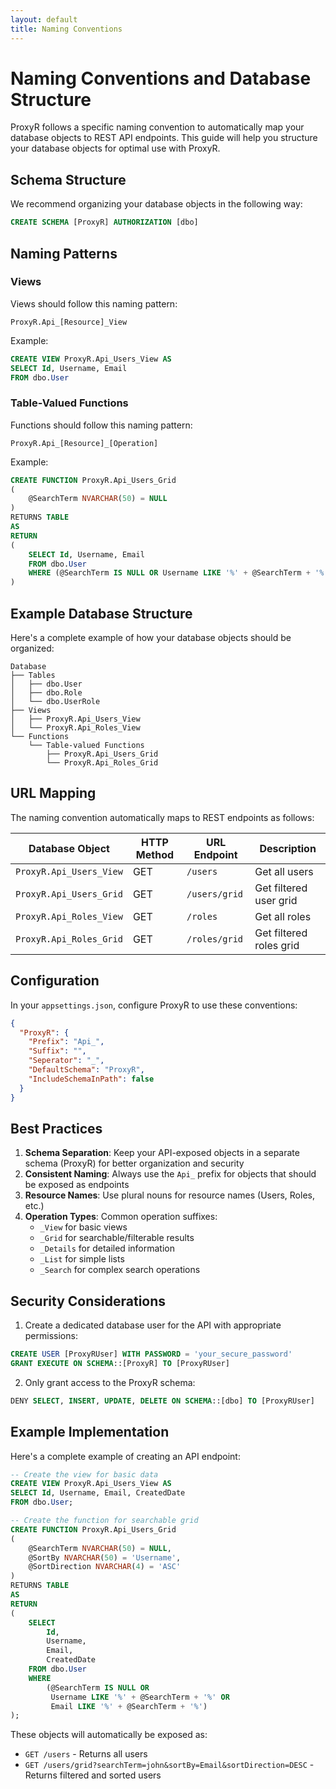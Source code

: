 ```yaml
---
layout: default
title: Naming Conventions
---
```


# Naming Conventions and Database Structure

ProxyR follows a specific naming convention to automatically map your database objects to REST API endpoints. This guide will help you structure your database objects for optimal use with ProxyR.

## Schema Structure

We recommend organizing your database objects in the following way:

```sql
CREATE SCHEMA [ProxyR] AUTHORIZATION [dbo]
```

## Naming Patterns

### Views
Views should follow this naming pattern:
```
ProxyR.Api_[Resource]_View
```

Example:
```sql
CREATE VIEW ProxyR.Api_Users_View AS
SELECT Id, Username, Email
FROM dbo.User
```

### Table-Valued Functions
Functions should follow this naming pattern:
```
ProxyR.Api_[Resource]_[Operation]
```

Example:
```sql
CREATE FUNCTION ProxyR.Api_Users_Grid
(
    @SearchTerm NVARCHAR(50) = NULL
)
RETURNS TABLE
AS
RETURN
(
    SELECT Id, Username, Email
    FROM dbo.User
    WHERE (@SearchTerm IS NULL OR Username LIKE '%' + @SearchTerm + '%')
)
```

## Example Database Structure

Here's a complete example of how your database objects should be organized:

```
Database
├── Tables
│   ├── dbo.User
│   ├── dbo.Role
│   └── dbo.UserRole
├── Views
│   ├── ProxyR.Api_Users_View
│   └── ProxyR.Api_Roles_View
└── Functions
    └── Table-valued Functions
        ├── ProxyR.Api_Users_Grid
        └── ProxyR.Api_Roles_Grid
```

## URL Mapping

The naming convention automatically maps to REST endpoints as follows:

| Database Object | HTTP Method | URL Endpoint | Description |
|----------------|-------------|--------------|-------------|
| `ProxyR.Api_Users_View` | GET | `/users` | Get all users |
| `ProxyR.Api_Users_Grid` | GET | `/users/grid` | Get filtered user grid |
| `ProxyR.Api_Roles_View` | GET | `/roles` | Get all roles |
| `ProxyR.Api_Roles_Grid` | GET | `/roles/grid` | Get filtered roles grid |

## Configuration

In your `appsettings.json`, configure ProxyR to use these conventions:

```json
{
  "ProxyR": {
    "Prefix": "Api_",
    "Suffix": "",
    "Seperator": "_",
    "DefaultSchema": "ProxyR",
    "IncludeSchemaInPath": false
  }
}
```

## Best Practices

1. **Schema Separation**: Keep your API-exposed objects in a separate schema (ProxyR) for better organization and security
2. **Consistent Naming**: Always use the `Api_` prefix for objects that should be exposed as endpoints
3. **Resource Names**: Use plural nouns for resource names (Users, Roles, etc.)
4. **Operation Types**: Common operation suffixes:
   - `_View` for basic views
   - `_Grid` for searchable/filterable results
   - `_Details` for detailed information
   - `_List` for simple lists
   - `_Search` for complex search operations

## Security Considerations

1. Create a dedicated database user for the API with appropriate permissions:
```sql
CREATE USER [ProxyRUser] WITH PASSWORD = 'your_secure_password'
GRANT EXECUTE ON SCHEMA::[ProxyR] TO [ProxyRUser]
```

2. Only grant access to the ProxyR schema:
```sql
DENY SELECT, INSERT, UPDATE, DELETE ON SCHEMA::[dbo] TO [ProxyRUser]
```

## Example Implementation

Here's a complete example of creating an API endpoint:

```sql
-- Create the view for basic data
CREATE VIEW ProxyR.Api_Users_View AS
SELECT Id, Username, Email, CreatedDate
FROM dbo.User;

-- Create the function for searchable grid
CREATE FUNCTION ProxyR.Api_Users_Grid
(
    @SearchTerm NVARCHAR(50) = NULL,
    @SortBy NVARCHAR(50) = 'Username',
    @SortDirection NVARCHAR(4) = 'ASC'
)
RETURNS TABLE
AS
RETURN
(
    SELECT
        Id,
        Username,
        Email,
        CreatedDate
    FROM dbo.User
    WHERE
        (@SearchTerm IS NULL OR
         Username LIKE '%' + @SearchTerm + '%' OR
         Email LIKE '%' + @SearchTerm + '%')
);
```

These objects will automatically be exposed as:
- `GET /users` - Returns all users
- `GET /users/grid?searchTerm=john&sortBy=Email&sortDirection=DESC` - Returns filtered and sorted users